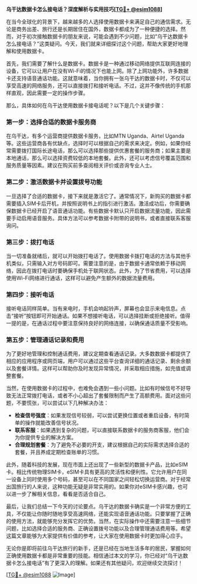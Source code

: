 **乌干达数据卡怎么接电话？深度解析与实用技巧[[TG💪+ @esim1088](https://t.me/s/esim1088)]**

在当今全球化的背景下，越来越多的人选择使用数据卡来满足自己的通信需求。无论是商务出差、旅行还是长期居住在国外，数据卡都成为了一种便捷的选择。然而，对于初次接触数据卡的朋友来说，可能会遇到不少问题，比如“乌干达数据卡怎么接电话？”这类疑问。今天，我们就来详细探讨这个问题，帮助大家更好地理解和使用数据卡。

首先，我们需要了解什么是数据卡。数据卡是一种通过移动网络提供互联网连接的设备，它可以让用户在没有Wi-Fi的情况下也能上网。除了上网功能外，许多数据卡还支持语音通话功能。这就意味着，当你拥有一张乌干达的数据卡时，不仅可以享受高速的网络服务，还可以直接拨打和接听电话。不过，这并不像传统的手机那样直观，因此需要一定的操作步骤。

那么，具体如何在乌干达使用数据卡接电话呢？以下是几个关键步骤：

### 第一步：选择合适的数据卡服务商

在乌干达，有多个运营商提供数据卡服务，比如MTN Uganda、Airtel Uganda等。这些运营商各有优缺点，选择时可以根据自己的需求来决定。例如，如果你经常需要拨打国际长途电话，那么可以选择那些提供优惠套餐的服务商；如果主要是本地通话，那么可以选择资费较低的本地套餐。此外，还可以考虑信号覆盖范围和服务质量等因素。建议在购买前多查阅相关评价或咨询专业人士。

### 第二步：激活数据卡并设置拨号功能

一旦选择了合适的数据卡，接下来就是激活它了。通常情况下，新购买的数据卡都需要插入SIM卡后开机，并按照说明书上的指引进行激活。激活成功后，你需要确保数据卡已经开启了语音通话功能。有些数据卡默认只开启数据流量功能，因此需要手动启用语音服务。具体方法可以参考数据卡附带的说明书，或者直接联系客服询问。

### 第三步：拨打电话

当一切准备就绪后，就可以开始拨打电话了。使用数据卡拨打电话的方法与其他手机类似，只需输入对方号码即可。需要注意的是，由于数据卡通常依赖于移动网络，因此在拨打电话时要确保手机处于联网状态。此外，为了节省费用，可以选择使用Wi-Fi网络进行通话，这样可以避免产生额外的数据流量费用。

### 第四步：接听电话

接听电话同样简单。当有来电时，手机会响起铃声，屏幕也会显示来电信息。点击“接听”按钮即可开始通话。如果不想接听电话，可以选择挂断或拒绝接听。值得一提的是，在通话过程中要注意保持良好的网络连接，以确保通话质量不受影响。

### 第五步：管理通话记录和费用

为了更好地管理和控制通话费用，建议定期查看通话记录。大多数数据卡都提供了相应的应用程序或网页端，用户可以通过这些平台查询详细的通话记录、剩余余额以及套餐详情。这样可以帮助你及时发现异常情况，并采取相应措施，如充值或调整套餐。

当然，在使用数据卡的过程中，也难免会遇到一些小问题。比如有时候信号不好导致无法正常拨打电话，或者不小心超出了套餐限制而产生了高额费用。面对这些问题，不要慌张，可以尝试以下几种解决办法：

- **检查信号强度**：如果发现信号较弱，可以尝试更换位置或者重启设备，有时简单的操作就能改善信号状况。
- **联系客服**：如果遇到复杂的问题，可以直接联系数据卡的服务商客服，他们会为你提供专业的解决方案。
- **合理规划套餐**：为了避免不必要的开支，建议根据自己的实际需求选择合适的套餐，并且养成定期检查账单的习惯。

此外，随着科技的发展，现在市面上还出现了一些新型的数据卡产品，比如eSIM卡。相比传统物理SIM卡，eSIM卡具有更高的灵活性和便利性。它允许用户在同一设备上同时使用多个号码，甚至可以在不同国家之间轻松切换运营商。对于经常出国旅行的人来说，这种功能无疑是非常实用的。如果你对eSIM卡感兴趣，也可以进一步了解相关信息，看看是否适合自己。

最后，让我们总结一下今天的讨论要点。乌干达的数据卡确实是一个非常方便的工具，不仅能让你随时随地享受高速网络，还能实现语音通话功能。只要掌握了正确的使用方法，就能够充分发挥它的优势。当然，在实际操作中还需要注意一些细节问题，比如选择合适的服务商、正确设置拨号功能以及合理管理通话费用等。希望这篇文章能够为大家提供有价值的参考，让大家在使用数据卡时更加得心应手。

无论你是即将前往乌干达旅行的新手，还是已经在当地生活多年的居民，掌握如何正确使用数据卡都是非常重要的技能。相信通过本文的学习，你已经对“乌干达数据卡怎么接电话”有了更深入的理解。如果还有其他疑问，欢迎继续交流探讨！

[[TG💪+ @esim1088](https://t.me/s/esim1088) ![Image](https://i.postimg.cc/4NQfJmqS/Snipaste-2025-05-13-00-14-12.png)]